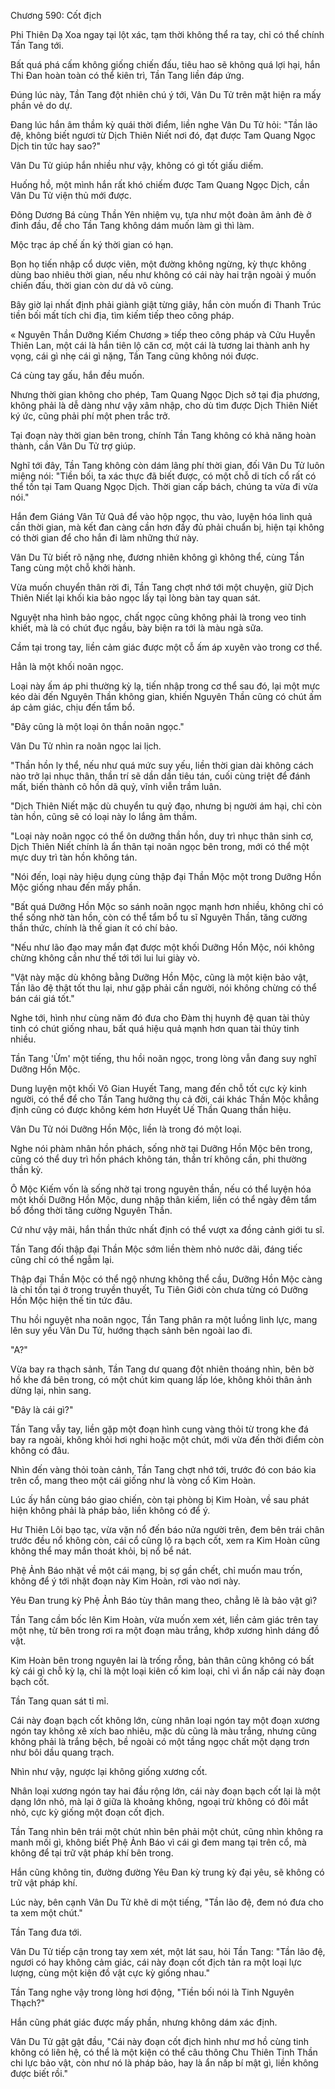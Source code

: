




Chương 590: Cốt địch


Phi Thiên Dạ Xoa ngay tại lột xác, tạm thời không thể ra tay, chỉ có thể chính Tần Tang tới.

Bất quá phá cấm không giống chiến đấu, tiêu hao sẽ không quá lợi hại, hắn Thi Đan hoàn toàn có thể kiên trì, Tần Tang liền đáp ứng.

Đúng lúc này, Tần Tang đột nhiên chú ý tới, Vân Du Tử trên mặt hiện ra mấy phần vẻ do dự.

Đang lúc hắn âm thầm kỳ quái thời điểm, liền nghe Vân Du Tử hỏi: "Tần lão đệ, không biết ngươi từ Dịch Thiên Niết nơi đó, đạt được Tam Quang Ngọc Dịch tin tức hay sao?"

Vân Du Tử giúp hắn nhiều như vậy, không có gì tốt giấu diếm.

Huống hồ, một mình hắn rất khó chiếm được Tam Quang Ngọc Dịch, cần Vân Du Tử viện thủ mới được.

Đông Dương Bá cùng Thần Yên nhiệm vụ, tựa như một đoàn âm ảnh đè ở đỉnh đầu, để cho Tần Tang không dám muốn làm gì thì làm.

Mộc trạc áp chế ấn ký thời gian có hạn.

Bọn họ tiến nhập cổ dược viên, một đường không ngừng, kỳ thực không dùng bao nhiêu thời gian, nếu như không có cái này hai trận ngoài ý muốn chiến đấu, thời gian còn dư dả vô cùng.

Bây giờ lại nhất định phải giành giật từng giây, hắn còn muốn đi Thanh Trúc tiền bối mất tích chi địa, tìm kiếm tiếp theo công pháp.

« Nguyên Thần Dưỡng Kiếm Chương » tiếp theo công pháp và Cửu Huyễn Thiên Lan, một cái là hắn tiên lộ căn cơ, một cái là tương lai thành anh hy vọng, cái gì nhẹ cái gì nặng, Tần Tang cũng không nói được.

Cá cùng tay gấu, hắn đều muốn.

Nhưng thời gian không cho phép, Tam Quang Ngọc Dịch sở tại địa phương, không phải là dễ dàng như vậy xâm nhập, cho dù tìm được Dịch Thiên Niết ký ức, cũng phải phí một phen trắc trở.

Tại đoạn này thời gian bên trong, chính Tần Tang không có khả năng hoàn thành, cần Vân Du Tử trợ giúp.

Nghĩ tới đây, Tần Tang không còn dám lãng phí thời gian, đối Vân Du Tử luôn miệng nói: "Tiền bối, ta xác thực đã biết được, có một chỗ di tích cổ rất có thể tồn tại Tam Quang Ngọc Dịch. Thời gian cấp bách, chúng ta vừa đi vừa nói."

Hắn đem Giáng Vân Tử Quả để vào hộp ngọc, thu vào, luyện hóa linh quả cần thời gian, mà kết đan càng cần hơn đầy đủ phải chuẩn bị, hiện tại không có thời gian để cho hắn đi làm những thứ này.

Vân Du Tử biết rõ nặng nhẹ, đương nhiên không gì không thể, cùng Tần Tang cùng một chỗ khởi hành.

Vừa muốn chuyển thân rời đi, Tần Tang chợt nhớ tới một chuyện, giữ Dịch Thiên Niết lại khối kia bảo ngọc lấy tại lòng bàn tay quan sát.

Nguyệt nha hình bảo ngọc, chất ngọc cũng không phải là trong veo tinh khiết, mà là có chút đục ngầu, bày biện ra tới là màu ngà sữa.

Cầm tại trong tay, liền cảm giác được một cỗ ấm áp xuyên vào trong cơ thể.

Hẳn là một khối noãn ngọc.

Loại này ấm áp phi thường kỳ lạ, tiến nhập trong cơ thể sau đó, lại một mực kéo dài đến Nguyên Thần không gian, khiến Nguyên Thần cũng có chút ấm áp cảm giác, chịu đến tẩm bổ.

"Đây cũng là một loại ôn thần noãn ngọc."

Vân Du Tử nhìn ra noãn ngọc lai lịch.

"Thần hồn ly thể, nếu như quá mức suy yếu, liền thời gian dài không cách nào trở lại nhục thân, thần trí sẽ dần dần tiêu tán, cuối cùng triệt để đánh mất, biến thành cô hồn dã quỷ, vĩnh viễn trầm luân.

"Dịch Thiên Niết mặc dù chuyển tu quỷ đạo, nhưng bị người ám hại, chỉ còn tàn hồn, cũng sẽ có loại này lo lắng âm thầm.

"Loại này noãn ngọc có thể ôn dưỡng thần hồn, duy trì nhục thân sinh cơ, Dịch Thiên Niết chính là ẩn thân tại noãn ngọc bên trong, mới có thể một mực duy trì tàn hồn không tán.

"Nói đến, loại này hiệu dụng cùng thập đại Thần Mộc một trong Dưỡng Hồn Mộc giống nhau đến mấy phần.

"Bất quá Dưỡng Hồn Mộc so sánh noãn ngọc mạnh hơn nhiều, không chỉ có thể sống nhờ tàn hồn, còn có thể tẩm bổ tu sĩ Nguyên Thần, tăng cường thần thức, chính là thế gian ít có chí bảo.

"Nếu như lão đạo may mắn đạt được một khối Dưỡng Hồn Mộc, nói không chừng không cần như thế tới tới lui lui giày vò.

"Vật này mặc dù không bằng Dưỡng Hồn Mộc, cũng là một kiện bảo vật, Tần lão đệ thật tốt thu lại, như gặp phải cần người, nói không chừng có thể bán cái giá tốt."

Nghe tới, hình như cùng năm đó đưa cho Đàm thị huynh đệ quan tài thủy tinh có chút giống nhau, bất quá hiệu quả mạnh hơn quan tài thủy tinh nhiều.

Tần Tang 'Ừm' một tiếng, thu hồi noãn ngọc, trong lòng vẫn đang suy nghĩ Dưỡng Hồn Mộc.

Dung luyện một khối Vô Gian Huyết Tang, mang đến chỗ tốt cực kỳ kinh người, có thể để cho Tần Tang hưởng thụ cả đời, cái khác Thần Mộc khẳng định cũng có được không kém hơn Huyết Uế Thần Quang thần hiệu.

Vân Du Tử nói Dưỡng Hồn Mộc, liền là trong đó một loại.

Nghe nói phàm nhân hồn phách, sống nhờ tại Dưỡng Hồn Mộc bên trong, cũng có thể duy trì hồn phách không tán, thần trí không cần, phi thường thần kỳ.

Ô Mộc Kiếm vốn là sống nhờ tại trong nguyên thần, nếu có thể luyện hóa một khối Dưỡng Hồn Mộc, dung nhập thân kiếm, liền có thể ngày đêm tẩm bổ đồng thời tăng cường Nguyên Thần.

Cứ như vậy mãi, hắn thần thức nhất định có thể vượt xa đồng cảnh giới tu sĩ.

Tần Tang đối thập đại Thần Mộc sớm liền thèm nhỏ nước dãi, đáng tiếc cũng chỉ có thể ngẫm lại.

Thập đại Thần Mộc có thể ngộ nhưng không thể cầu, Dưỡng Hồn Mộc càng là chỉ tồn tại ở trong truyền thuyết, Tu Tiên Giới còn chưa từng có Dưỡng Hồn Mộc hiện thế tin tức đâu.

Thu hồi nguyệt nha noãn ngọc, Tần Tang phân ra một luồng linh lực, mang lên suy yếu Vân Du Tử, hướng thạch sảnh bên ngoài lao đi.

"A?"

Vừa bay ra thạch sảnh, Tần Tang dư quang đột nhiên thoáng nhìn, bên bờ hồ khe đá bên trong, có một chút kim quang lấp lóe, không khỏi thân ảnh dừng lại, nhìn sang.

"Đây là cái gì?"

Tần Tang vẫy tay, liền gặp một đoạn hình cung vàng thỏi từ trong khe đá bay ra ngoài, không khỏi hơi nghi hoặc một chút, mới vừa đến thời điểm còn không có đâu.

Nhìn đến vàng thỏi toàn cảnh, Tần Tang chợt nhớ tới, trước đó con báo kia trên cổ, mang theo một cái giống như là vòng cổ Kim Hoàn.

Lúc ấy hắn cùng báo giao chiến, còn tại phòng bị Kim Hoàn, về sau phát hiện không phải là pháp bảo, liền không có để ý.

Hư Thiên Lôi bạo tạc, vừa vặn nổ đến báo nửa người trên, đem bên trái chân trước đều nổ không còn, cái cổ cũng lộ ra bạch cốt, xem ra Kim Hoàn cũng không thể may mắn thoát khỏi, bị nổ bể nát.

Phệ Ảnh Báo nhặt về một cái mạng, bị sợ gần chết, chỉ muốn mau trốn, không để ý tới nhặt đoạn này Kim Hoàn, rơi vào nơi này.

Yêu Đan trung kỳ Phệ Ảnh Báo tùy thân mang theo, chẳng lẽ là bảo vật gì?

Tần Tang cầm bốc lên Kim Hoàn, vừa muốn xem xét, liền cảm giác trên tay một nhẹ, từ bên trong rơi ra một đoạn màu trắng, khớp xương hình dáng đồ vật.

Kim Hoàn bên trong nguyên lai là trống rỗng, bản thân cũng không có bất kỳ cái gì chỗ kỳ lạ, chỉ là một loại kiên cố kim loại, chỉ vì ẩn nấp cái này đoạn bạch cốt.

Tần Tang quan sát tỉ mỉ.

Cái này đoạn bạch cốt không lớn, cùng nhân loại ngón tay một đoạn xương ngón tay không xê xích bao nhiêu, mặc dù cũng là màu trắng, nhưng cũng không phải là trắng bệch, bề ngoài có một tầng ngọc chất một dạng trơn như bôi dầu quang trạch.

Nhìn như vậy, ngược lại không giống xương cốt.

Nhân loại xương ngón tay hai đầu rộng lớn, cái này đoạn bạch cốt lại là một dạng lớn nhỏ, mà lại ở giữa là khoảng không, ngoại trừ không có đôi mắt nhỏ, cực kỳ giống một đoạn cốt địch.

Tần Tang nhìn bên trái một chút nhìn bên phải một chút, cũng nhìn không ra manh mối gì, không biết Phệ Ảnh Báo vì cái gì đem mang tại trên cổ, mà không để tại trữ vật pháp khí bên trong.

Hắn cũng không tin, đường đường Yêu Đan kỳ trung kỳ đại yêu, sẽ không có trữ vật pháp khí.

Lúc này, bên cạnh Vân Du Tử khẽ di một tiếng, "Tần lão đệ, đem nó đưa cho ta xem một chút."

Tần Tang đưa tới.

Vân Du Tử tiếp cận trong tay xem xét, một lát sau, hỏi Tần Tang: "Tần lão đệ, ngươi có hay không cảm giác, cái này đoạn cốt địch tản ra một loại lực lượng, cùng một kiện đồ vật cực kỳ giống nhau."

Tần Tang nghe vậy trong lòng hơi động, "Tiền bối nói là Tinh Nguyên Thạch?"

Hắn cũng phát giác được mấy phần, nhưng không dám xác định.

Vân Du Tử gật gật đầu, "Cái này đoạn cốt địch hình như mơ hồ cùng tinh không có liên hệ, có thể là một kiện có thể câu thông Chu Thiên Tinh Thần chi lực bảo vật, còn như nó là pháp bảo, hay là ẩn nấp bí mật gì, liền không được biết rồi."




